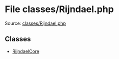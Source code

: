 File classes/Rijndael.php
=========

Source: [classes/Rijndael.php](https://github.com/PrestaShop/PrestaShop/blob/1.6.0.9/classes/Rijndael.php)


Classes
-------

* [RijndaelCore](class.RijndaelCore.md)

